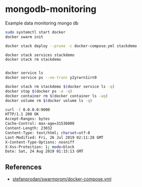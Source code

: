 # mongodb-monitoring

Example data monitoring mongo db

```sh
sudo systemctl start docker
docker swarm init

docker stack deploy --prune -c docker-compose.yml stackdemo

docker stack services stackdemo
docker stack rm stackdemo


docker service ls
docker service ps --no-trunc y2yrwrn1irn9

docker stack rm stackdemo $(docker service ls -q)
docker stop $(docker ps -a -q)
docker container rm $(docker container ls -aq)
docker volume rm $(docker volume ls -q)

```

```sh
curl -I 0.0.0.0:9000
HTTP/1.1 200 OK
Accept-Ranges: bytes
Cache-Control: max-age=31536000
Content-Length: 23032
Content-Type: text/html; charset=utf-8
Last-Modified: Fri, 26 Jul 2019 02:11:28 GMT
X-Content-Type-Options: nosniff
X-Xss-Protection: 1; mode=block
Date: Sat, 24 Aug 2019 01:15:13 GMT
```

## References

* [stefanprodan/swarmprom/docker-compose.yml](https://github.com/stefanprodan/swarmprom/blob/master/docker-compose.yml)
